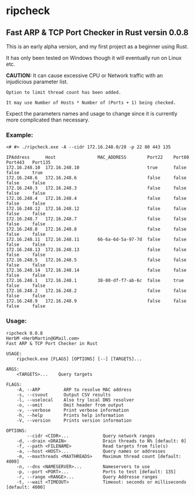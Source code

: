 # ripcheck

## Fast ARP &amp; TCP Port Checker in Rust versin 0.0.8

This is an early alpha version, and my first project as a beginner using Rust.

It has only been tested on Windows though it will eventually run on Linux etc.

**CAUTION:** It can cause excessive CPU or Network traffic with an injudicious parameter list.

    Option to limit thread count has been added.

    It may use Number of Hosts * Number of (Ports + 1) being checked.

Expect the parameters names and usage to change since it is currently more complicated than necessary.

### Example:
```
<# #> ./ripcheck.exe -A --cidr 172.16.248.0/28 -p 22 80 443 135

IPAddress      Host                MAC_ADDRESS        Port22    Port80    Port443   Port135
172.16.248.10  172.16.248.10                          true      false     false     true
172.16.248.6   172.16.248.6                           false     false     false     false
172.16.248.3   172.16.248.3                           false     false     false     false
172.16.248.4   172.16.248.4                           false     false     false     false
172.16.248.12  172.16.248.12                          false     false     false     false
172.16.248.7   172.16.248.7                           false     false     false     false
172.16.248.8   172.16.248.8                           false     false     false     false
172.16.248.11  172.16.248.11       66-6a-6d-5a-97-7d  false     false     false     false
172.16.248.13  172.16.248.13                          false     false     false     false
172.16.248.5   172.16.248.5                           false     false     false     false
172.16.248.14  172.16.248.14                          false     false     false     false
172.16.248.1   172.16.248.1        38-80-df-f7-ab-6c  false     true      false     false
172.16.248.2   172.16.248.2                           false     false     false     false
172.16.248.9   172.16.248.9                           false     false     false     false
```

### Usage:
```
ripcheck 0.0.8
HerbM <HerbMartin@GMail.com>
Fast ARP & TCP Port Checker in Rust

USAGE:
    ripcheck.exe [FLAGS] [OPTIONS] [--] [TARGETS]...

ARGS:
    <TARGETS>...    Query targets

FLAGS:
    -A, --ARP         ARP to resolve MAC address
    -s, --csvout      Output CSV results
    -l, --uselocal    Also try local DNS resolver
    -o, --omit        Omit header from output
    -v, --verbose     Print verbose information
    -h, --help        Prints help information
    -V, --version     Prints version information

OPTIONS:
        --cidr <CIDR>...             Query network ranges
    -d, --drain <DRAIN>              Drain threads to N% [default: 0]
    -f, --path <FILENAME>            Read targets from file(s)
    -a, --host <HOST>...             Query names or addresses
    -m, --maxthreads <MAXTHREADS>    Maximum thread count [default: 4000]
    -n, --dns <NAMESERVER>...        Nameservers to use
    -p, --port <PORT>...             Ports to test [default: 135]
    -r, --range <RANGE>...           Query Addresse ranges
    -t, --wait <TIMEOUT>             Timeout: seconds or milliseconds [default: 4000]
```

